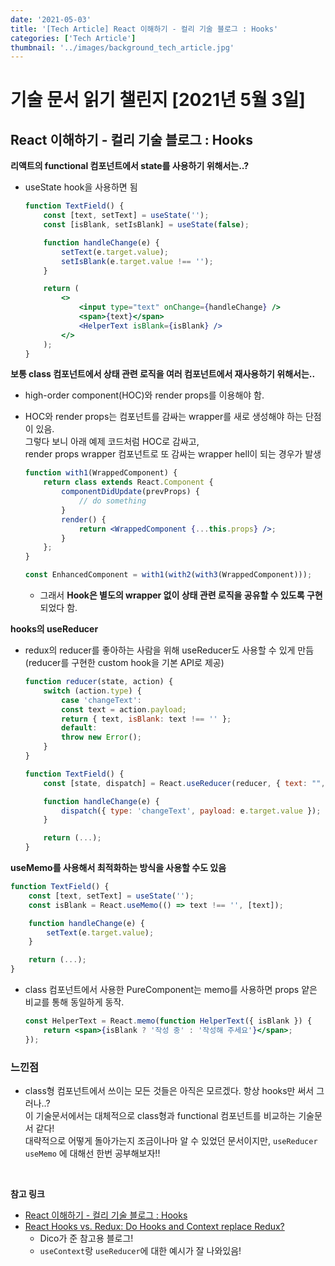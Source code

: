 ```yaml
---
date: '2021-05-03'
title: '[Tech Article] React 이해하기 - 컬리 기술 블로그 : Hooks'
categories: ['Tech Article']
thumbnail: '../images/background_tech_article.jpg'
---
```


# 기술 문서 읽기 챌린지 [2021년 5월 3일]

## **React 이해하기 - 컬리 기술 블로그 : Hooks**

**리액트의 functional 컴포넌트에서 state를 사용하기 위해서는..?**

-   useState hook을 사용하면 됨

    ```jsx
    function TextField() {
        const [text, setText] = useState('');
        const [isBlank, setIsBlank] = useState(false);

        function handleChange(e) {
            setText(e.target.value);
            setIsBlank(e.target.value !== '');
        }

        return (
            <>
                <input type="text" onChange={handleChange} />
                <span>{text}</span>
                <HelperText isBlank={isBlank} />
            </>
        );
    }
    ```

**보통 class 컴포넌트에서 상태 관련 로직을 여러 컴포넌트에서 재사용하기 위해서는..**

-   high-order component(HOC)와 render props를 이용해야 함.
-   HOC와 render props는 컴포넌트를 감싸는 wrapper를 새로 생성해야 하는 단점이 있음.  
    그렇다 보니 아래 예제 코드처럼 HOC로 감싸고,  
    render props wrapper 컴포넌트로 또 감싸는 wrapper hell이 되는 경우가 발생

    ```jsx
    function with1(WrappedComponent) {
        return class extends React.Component {
            componentDidUpdate(prevProps) {
                // do something
            }
            render() {
                return <WrappedComponent {...this.props} />;
            }
        };
    }

    const EnhancedComponent = with1(with2(with3(WrappedComponent)));
    ```

    -   그래서 **Hook은 별도의 wrapper 없이 상태 관련 로직을 공유할 수 있도록 구현**되었다 함.

**hooks의 useReducer**

-   redux의 reducer를 좋아하는 사람을 위해 useReducer도 사용할 수 있게 만듬  
     (reducer를 구현한 custom hook을 기본 API로 제공)

    ```jsx
    function reducer(state, action) {
        switch (action.type) {
            case 'changeText':
            const text = action.payload;
            return { text, isBlank: text !== '' };
            default:
            throw new Error();
        }
    }

    function TextField() {
        const [state, dispatch] = React.useReducer(reducer, { text: "", isBlank: false });

        function handleChange(e) {
            dispatch({ type: 'changeText', payload: e.target.value });
        }

        return (...);
    }
    ```

**useMemo를 사용해서 최적화하는 방식을 사용할 수도 있음**

```jsx
function TextField() {
    const [text, setText] = useState('');
    const isBlank = React.useMemo(() => text !== '', [text]);

    function handleChange(e) {
        setText(e.target.value);
    }

    return (...);
}
```

-   class 컴포넌트에서 사용한 PureComponent는 memo를 사용하면 props 얕은 비교를 통해 동일하게 동작.
    ```jsx
    const HelperText = React.memo(function HelperText({ isBlank }) {
        return <span>{isBlank ? '작성 중' : '작성해 주세요'}</span>;
    });
    ```

### 느낀점

-   class형 컴포넌트에서 쓰이는 모든 것들은 아직은 모르겠다. 항상 hooks만 써서 그러나..?  
     이 기술문서에서는 대체적으로 class형과 functional 컴포넌트를 비교하는 기술문서 같다!  
     대략적으로 어떻게 돌아가는지 조금이나마 알 수 있었던 문서이지만,
    `useReducer` `useMemo` 에 대해선 한번 공부해보자!!

<br/>

**참고 링크**

-   [React 이해하기 - 컬리 기술 블로그 : Hooks](https://helloworld.kurly.com/blog/thinking-in-react/#hook)
-   [React Hooks vs. Redux: Do Hooks and Context replace Redux?](https://blog.logrocket.com/use-hooks-and-context-not-react-and-redux/)
    -   Dico가 준 참고용 블로그!
    -   `useContext`랑 `useReducer`에 대한 예시가 잘 나와있음!
